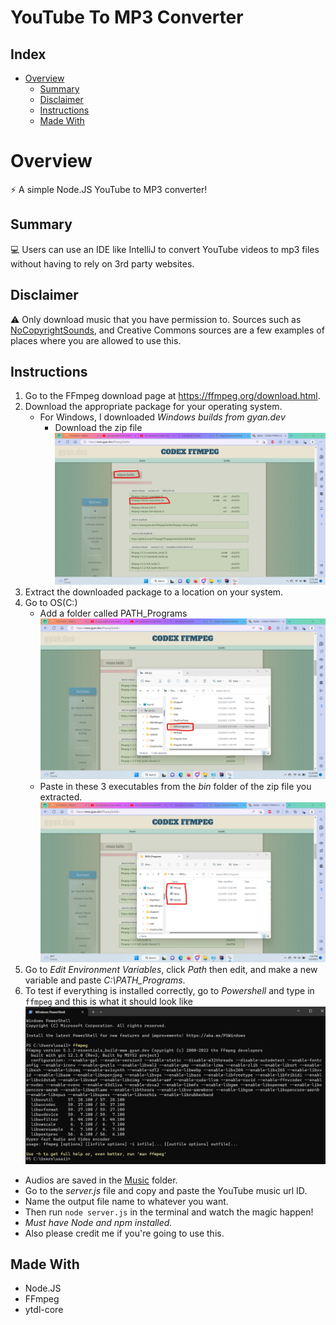 ﻿# YouTube To MP3 Converter

## Index
- [Overview](#overview)
  - [Summary](#summary)
  - [Disclaimer](#disclaimer)
  - [Instructions](#instructions)
  - [Made With](#made-with)

# Overview

⚡ A simple Node.JS YouTube to MP3 converter!

## Summary

💻 Users can use an IDE like IntelliJ to convert YouTube videos to mp3 files without having to rely on 3rd party websites.

## Disclaimer

⚠ Only download music that you have permission to. Sources such as [NoCopyrightSounds](https://www.youtube.com/@NoCopyrightSounds), and Creative Commons sources are a few examples of places where you are allowed to use this.

## Instructions

1. Go to the FFmpeg download page at https://ffmpeg.org/download.html.
2. Download the appropriate package for your operating system.
    * For Windows, I downloaded *Windows builds from gyan.dev*
        * Download the zip file ![](./Screenshots/Screenshot-2023-03-02-125544.png)
3. Extract the downloaded package to a location on your system.
4. Go to OS(C:)
    * Add a folder called PATH_Programs ![](./Screenshots/Screenshot-2023-03-02-130006.png)
    * Paste in these 3 executables from the *bin* folder of the zip file you extracted. ![](./Screenshots/Screenshot-2023-03-02-130227.png)
5. Go to *Edit Environment Variables*, click *Path* then edit, and make a new variable and paste *C:\PATH_Programs*.
6. To test if everything is installed correctly, go to *Powershell* and type in `ffmpeg` and this is what it should look like ![](./Screenshots/Screenshot-2023-03-02-130845.png)

* Audios are saved in the [Music](./Music) folder.
* Go to the *server.js* file and copy and paste the YouTube music url ID.
* Name the output file name to whatever you want.
* Then run `node server.js` in the terminal and watch the magic happen!
* *Must have Node and npm installed.*
* Also please credit me if you're going to use this.

## Made With

* Node.JS
* FFmpeg
* ytdl-core
